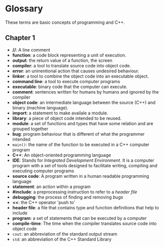# Glossary

These terms are basic concepts of programming and C++.

## Chapter 1

- **//**: A line comment
- **function**: a code block representing a unit of execution.
- **output**: the return value of a function, the screen
- **compiler**: a tool to translate source code into object code.
- **error**: an uninentional action that causes undesired behaviour.
- **linker**: a tool to combine the object code into an executable object.
- **command line**: a tool to execute computer programs
- **executable**: binary code that the computer can execute.
- **comment**: sentences written for humans by humans and ignored by the
compiler
- **object code**: an intermediate language between the source (C++) and binary
(machine language).
- **import**: a statement to make availale a module.
- **library**: a piece of object code intended to be reused.
- **module**: a set of functions and types that have some relation and are
grouped together
- **bug**: program behaviour that is different of what the programmer intended
- `main()`: the name of the function to be executed in a C++ computer program
- **C++**: An object-oriented programming language
- **IDE**: Stands for *Integrated Development Environment*. It is a computer
program with a set of tools designed to facilitate writing, compiling
and executing computer programs
- **source code**: A program written in a human readable programming language
- **statement**: an action within a program
- **#include**: a preprocessing instruction to refer to a *header file*
- **debugging**: the process of finding and removing *bugs*
- **<<**: the C++ operator 'push to'
- **header file**: a file that contains type and function definitions that help
to include
- **program**: a set of statements that can be executed by a computer
- **compile-time**: The time when the compiler translates source code into
object code
- `cout`: an abbreviation of the standard output stream
- `std`: an abbreviation of the C++ Standard Library

